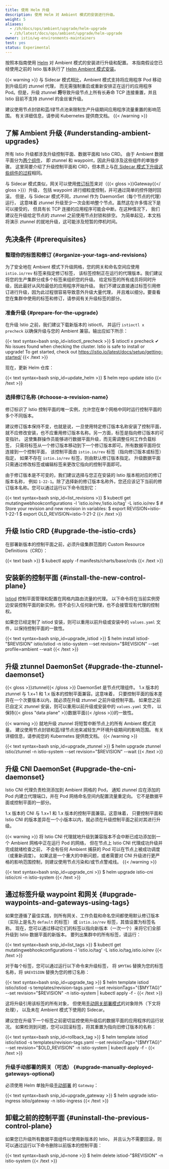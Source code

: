 ```yaml
---
title: 使用 Helm 升级
description: 使用 Helm 对 Ambient 模式的安装进行升级。
weight: 5
aliases:
  - /zh/docs/ops/ambient/upgrade/helm-upgrade
  - /zh/latest/docs/ops/ambient/upgrade/helm-upgrade
owner: istio/wg-environments-maintainers
test: yes
status: Experimental
---
```


按照本指南使用 [Helm](https://helm.sh/docs/) 对 Ambient 模式的安装进行升级和配置。
本指南假设您已经使用之前的 Istio 版本执行了
[Helm Ambient 模式安装](/zh/docs/ambient/install/helm-installation/)。

{{< warning >}}
与 Sidecar 模式相比，Ambient 模式支持将应用程序 Pod 移动到升级后的 ztunnel 代理，
而无需强制重启或重新安排正在运行的应用程序 Pod。但是，升级 ztunnel
**将**导致升级节点上所有长寿命 TCP 连接重置，并且 Istio 目前不支持 ztunnel 的金丝雀升级。

建议使用节点封锁和蓝/绿节点池来限制生产升级期间应用程序流量重置的影响范围。
有关详细信息，请参阅 Kubernetes 提供商文档。
{{< /warning >}}

## 了解 Ambient 升级 {#understanding-ambient-upgrades}

所有 Istio 升级都涉及升级控制平面、数据平面和 Istio CRD。
由于 Ambient 数据平面分为[两个组件](/zh/docs/ambient/architecture/data-plane)，
即 ztunnel 和 waypoint，因此升级涉及这些组件的单独步骤。
这里简要介绍了升级控制平面和 CRD，但本质上与[在 Sidecar 模式下升级这些组件的过程](/zh/docs/setup/upgrade/canary/)相同。

与 Sidecar 模式类似，网关可以使用[修订标签](/zh/docs/setup/upgrade/canary/#stable-revision-labels)来对（{{< gloss >}}Gateway{{</ gloss >}}）升级，
包括 waypoint 进行细粒度控制，并可通过简单的控件随时回滚。
但是，与 Sidecar 模式不同，ztunnel 作为 DaemonSet（每个节点的代理）运行，
这意味着 ztunnel 升级至少一次会影响整个节点。虽然这在许多情况下是可以接受的，
但具有长 TCP 连接的应用程序可能会中断。在这种情况下，
我们建议在升级给定节点的 ztunnel 之前使用节点封锁和排空。
为简单起见，本文档将演示 ztunnel 的就地升级，这可能涉及短暂的停机时间。

## 先决条件 {#prerequisites}

### 整理你的标签和修订 {#organize-your-tags-and-revisions}

为了安全地在 Ambient 模式下升级网格，您的网关和命名空间应使用 `istio.io/rev` 标签来指定修订标签，
该标签控制正在运行的代理版本。我们建议将您的生产集群分成多个标签来组织您的升级。
给定标签的所有成员将同时升级，因此最好从风险最低的应用程序开始升级。
我们不建议直接通过标签引用修订进行升级，因为此过程很容易导致意外升级大量代理，
并且难以细分。要查看您在集群中使用的标签和修订，请参阅有关升级标签的部分。

### 准备升级 {#prepare-for-the-upgrade}

在升级 Istio 之前，我们建议下载新版本的 istioctl，
并运行 `istioctl x precheck` 以确保升级与您的 Ambient 兼容。输出应如下所示：

{{< text syntax=bash snip_id=istioctl_precheck >}}
$ istioctl x precheck
✔ No issues found when checking the cluster. Istio is safe to install or upgrade!
  To get started, check out <https://istio.io/latest/docs/setup/getting-started/>
{{< /text >}}

现在，更新 Helm 仓库：

{{< text syntax=bash snip_id=update_helm >}}
$ helm repo update istio
{{< /text >}}

### 选择修订名称 {#choose-a-revision-name}

修订标识了 Istio 控制平面的唯一实例，允许您在单个网格中同时运行控制平面的多个不同版本。

建议修订版本保持不变，也就是说，一旦使用特定修订版本名称安装了控制平面，
就不应修改安装，也不应重用修订版本名称。另一方面，标签是指向修订版本的可变指针。
这使集群操作员能够进行数据平面升级，而无需调整任何工作负载标签，
只需将标签从一个修订版本移动到下一个修订版本即可。所有数据平面将仅连接到一个控制平面，
该控制平面由 `istio.io/rev` 标签（指向修订版本或标签）指定，
如果不存在 `istio.io/rev` 标签，则由默认修订版本指定。
升级数据平面只需通过修改标签或编辑标签来更改它指向的控制平面即可。

由于修订版本是不可变的，我们建议选择与您正在安装的 Istio 版本相对应的修订版本名称，
例如 `1-22-1`。除了选择新的修订版本名称外，您还应该记下当前的修订版本名称。您可以通过运行以下命令找到它：

{{< text syntax=bash snip_id=list_revisions >}}
$ kubectl get mutatingwebhookconfigurations -l 'istio.io/rev,!istio.io/tag' -L istio\.io/rev
$ # Store your revision and new revision in variables:
$ export REVISION=istio-1-22-1
$ export OLD_REVISION=istio-1-21-2
{{< /text >}}

## 升级 Istio CRD {#upgrade-the-istio-crds}

在部署新版本的控制平面之前，必须升级集群范围的 Custom Resource Definitions（CRD）：

{{< text bash >}}
$ kubectl apply -f manifests/charts/base/crds
{{< /text >}}

## 安装新的控制平面 {#install-the-new-control-plane}

[Istiod](/zh/docs/ops/deployment/architecture/#istiod) 控制平面管理和配置在网格内路由流量的代理。
以下命令将在当前实例旁边安装控制平面的新实例，但不会引入任何新代理，也不会接管现有代理的控制权。

如果您已经定制了 istiod 安装，则可以重用以前升级或安装中的 `values.yaml` 文件，以保持控制平面的一致性。

{{< text syntax=bash snip_id=upgrade_istiod >}}
$ helm install istiod-"$REVISION" istio/istiod -n istio-system --set revision="$REVISION" --set profile=ambient --wait
{{< /text >}}

## 升级 ztunnel DaemonSet {#upgrade-the-ztunnel-daemonset}

{{< gloss >}}ztunnel{{< /gloss >}} DaemonSet 是节点代理组件。
1.x 版本的 ztunnel 与 1.x+1 和 1.x 版本的控制平面兼容。这意味着，
只要控制平面的版本差异在一个次要版本以内，就必须在升级 ztunnel 之前升级控制平面。
如果您之前已自定义 ztunnel 安装，则可以重用以前升级或安装中的 `values.yaml` 文件，
以保持{{< gloss "data plane" >}}数据平面{{< /gloss >}}的一致性。

{{< warning >}}
就地升级 ztunnel 将短暂中断节点上的所有 Ambient 模式流量。
建议使用节点封锁和蓝/绿节点池来减轻生产环境升级期间的影响范围。
有关详细信息，请参阅您的 Kubernetes 提供商文档。
{{< /warning >}}

{{< text syntax=bash snip_id=upgrade_ztunnel >}}
$ helm upgrade ztunnel istio/ztunnel -n istio-system --set revision="$REVISION" --wait
{{< /text >}}

## 升级 CNI DaemonSet {#upgrade-the-cni-daemonset}

Istio CNI 代理负责检测添加到 Ambient 网格的 Pod，
通知 ztunnel 应在添加的 Pod 内建立代理端口，并在 Pod 网络命名空间内配置流量重定向。
它不是数据平面或控制平面的一部分。

1.x 版本的 CNI 与 1.x+1 和 1.x 版本的控制平面兼容。这意味着，
只要控制平面和 Istio CNI 的版本差异在一个小版本以内，就必须在升级控制平面之前对其进行升级。

{{< warning >}}
将 Istio CNI 代理就地升级到兼容版本不会中断已成功添加到一个 Ambient 网格中正在运行 Pod 的网络，
但在节点上 Istio CNI 代理成功升级并完成就绪检查之前，
不会有任何 Ambient 捕获的 Pod 可以在节点上被成功调度（或重新调度）。
如果这是一个重大的中断问题，或者需要对 CNI 升级进行更严格的影响范围控制，则建议使用节点污染和/或节点警戒线。
{{< /warning >}}

{{< text syntax=bash snip_id=upgrade_cni >}}
$ helm upgrade istio-cni istio/cni -n istio-system
{{< /text >}}

## 通过标签升级 waypoint 和网关 {#upgrade-waypoints-and-gateways-using-tags}

如果您遵循了最佳实践，则所有网关、工作负载和命名空间都使用默认修订版本（实际上是名为 `default` 的标签）
或 `istio.io/rev` 标签，其值设置为标签名称。
现在，您可以通过移动它们的标签以指向新版本（一次一个）来将它们全部升级到 Istio 数据平面的新版本。
要列出集群中的所有标签，请运行：

{{< text syntax=bash snip_id=list_tags >}}
$ kubectl get mutatingwebhookconfigurations -l 'istio.io/tag' -L istio\.io/tag,istio\.io/rev
{{< /text >}}

对于每个标签，您可以通过运行以下命令来升级标签，
将 `$MYTAG` 替换为您的标签名称，将 `$REVISION` 替换为您的修订名称：

{{< text syntax=bash snip_id=upgrade_tag >}}
$ helm template istiod istio/istiod -s templates/revision-tags.yaml --set revisionTags="{$MYTAG}" --set revision="$REVISION" -n istio-system | kubectl apply -f -
{{< /text >}}

这将升级引用该标签的所有对象，
但使用[手动网关部署模式](/zh/docs/tasks/traffic-management/ingress/gateway-api/#manual-deployment)的对象除外（下文将处理），
以及未在 Ambient 模式下使用的 Sidecar。

建议您在升级下一个标签之前密切监控使用升级后的数据平面的应用程序的运行状况。
如果检测到问题，您可以回滚标签，将其重置为指向旧修订版本的名称：

{{< text syntax=bash snip_id=rollback_tag >}}
$ helm template istiod istio/istiod -s templates/revision-tags.yaml --set revisionTags="{$MYTAG}" --set revision="$OLD_REVISION" -n istio-system | kubectl apply -f -
{{< /text >}}

### 升级手动部署的网关（可选） {#upgrade-manually-deployed-gateways-optional}

必须使用 Helm 单独升级[手动部署](/zh/docs/tasks/traffic-management/ingress/gateway-api/#manual-deployment) 的 `Gateway`：

{{< text syntax=bash snip_id=upgrade_gateway >}}
$ helm upgrade istio-ingress istio/gateway -n istio-ingress
{{< /text >}}

## 卸载之前的控制平面 {#uninstall-the-previous-control-plane}

如果您已升级所有数据平面组件以使用新版本的 Istio，
并且认为不需要回滚，则可以通过运行以下命令删除以前版本的控制平面：

{{< text syntax=bash snip_id=none >}}
$ helm delete istiod-"$REVISION" -n istio-system
{{< /text >}}
